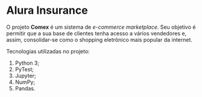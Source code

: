# Alura Insurance

O projeto **Comex** é um sistema de _e-commerce marketplace_. Seu objetivo é permitir que a sua base de clientes tenha acesso a vários vendedores e, assim, consolidar-se como o shopping eletrônico mais popular da internet.

Tecnologias utilizadas no projeto:
1. Python 3;
2. PyTest;
3. Jupyter;
4. NumPy;
5. Pandas.